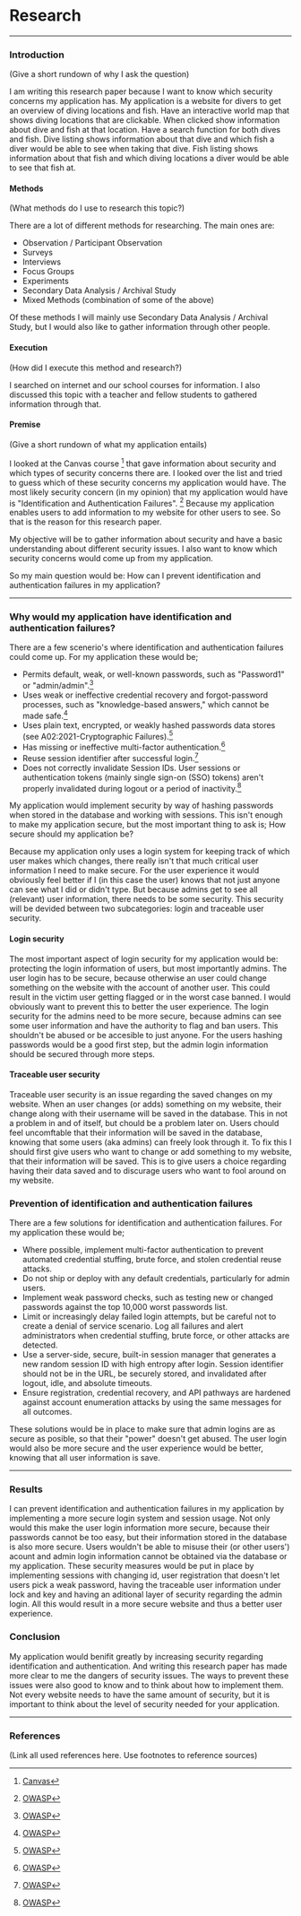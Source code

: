 # Research
------------------------------------------------------------------------------------------------------------------------------------------------------------------
### Introduction
(Give a short rundown of why I ask the question)

I am writing this research paper because I want to know which security concerns my application has.
My application is a website for divers to get an overview of diving locations and fish. Have an interactive world map that shows diving locations that are clickable. When clicked show information about dive and fish at that location. Have a search function for both dives and fish. Dive listing shows information about that dive and which fish a diver would be able to see when taking that dive. Fish listing shows information about that fish and which diving locations a diver would be able to see that fish at.

#### Methods
(What methods do I use to research this topic?)

There are a lot of different methods for researching. 
The main ones are: 
* Observation / Participant Observation
* Surveys
* Interviews
* Focus Groups
* Experiments
* Secondary Data Analysis / Archival Study
* Mixed Methods (combination of some of the above)

Of these methods I will mainly use Secondary Data Analysis / Archival Study, but I would also like to gather information through other people.

#### Execution
(How did I execute this method and research?)

I searched on internet and our school courses for information. 
I also discussed this topic with a teacher and fellow students to gathered information through that. 

#### Premise
(Give a short rundown of what my application entails)

I looked at the Canvas course [^1] that gave information about security and which types of security concerns there are. I looked over the list and tried to guess which of these security concerns my application would have. The most likely security concern (in my opinion) that my application would have is "Identification and Authentication Failures". [^2] Because my application enables users to add information to my website for other users to see.
So that is the reason for this research paper.

My objective will be to gather information about security and have a basic understanding about different security issues. I also want to know which security concerns would come up from my application. 

So my main question would be: How can I prevent identification and authentication failures in my application?

------------------------------------------------------------------------------------------------------------------------------------------------------------------
### Why would my application have identification and authentication failures?
There are a few scenerio's where identification and authentication failures could come up. 
For my application these would be;
* Permits default, weak, or well-known passwords, such as "Password1" or "admin/admin".[^2]
* Uses weak or ineffective credential recovery and forgot-password processes, such as "knowledge-based answers," which cannot be made safe.[^2]
* Uses plain text, encrypted, or weakly hashed passwords data stores (see A02:2021-Cryptographic Failures).[^2]
* Has missing or ineffective multi-factor authentication.[^2]
* Reuse session identifier after successful login.[^2]
* Does not correctly invalidate Session IDs. User sessions or authentication tokens (mainly single sign-on (SSO) tokens) aren't properly invalidated during logout or a period of inactivity.[^2]

My application would implement security by way of hashing passwords when stored in the database and working with sessions.
This isn't enough to make my application secure, but the most important thing to ask is; How secure should my application be?

Because my application only uses a login system for keeping track of which user makes which changes, there really isn't that much critical user information I need to make secure. For the user experience it would obviously feel better if I (in this case the user) knows that not just anyone can see what I did or didn't type. 
But because admins get to see all (relevant) user information, there needs to be some security. This security will be devided between two subcategories: login and traceable user security.

#### Login security
The most important aspect of login security for my application would be: protecting the login information of users, but most importantly admins. The user login has to be secure, because otherwise an user could change something on the website with the account of another user. This could result in the victim user getting flagged or in the worst case banned. I would obviously want to prevent this to better the user experience.
The login security for the admins need to be more secure, because admins can see some user information and have the authority to flag and ban users. This shouldn't be abused or be accesible to just anyone. For the users hashing passwords would be a good first step, but the admin login information should be secured through more steps. 

#### Traceable user security
Traceable user security is an issue regarding the saved changes on my website. When an user changes (or adds) something on my website, their change along with their username will be saved in the database. This in not a problem in and of itself, but chould be a problem later on. Users chould feel uncomftable that their information will be saved in the database, knowing that some users (aka admins) can freely look through it. To fix this I should first give users who want to change or add something to my website, that their information will be saved. This is to give users a choice regarding having their data saved and to discurage users who want to fool around on my website. 

### Prevention of identification and authentication failures
There are a few solutions for identification and authentication failures.
For my application these would be;
* Where possible, implement multi-factor authentication to prevent automated credential stuffing, brute force, and stolen credential reuse attacks.
* Do not ship or deploy with any default credentials, particularly for admin users.
* Implement weak password checks, such as testing new or changed passwords against the top 10,000 worst passwords list.
* Limit or increasingly delay failed login attempts, but be careful not to create a denial of service scenario. Log all failures and alert administrators when credential stuffing, brute force, or other attacks are detected.
* Use a server-side, secure, built-in session manager that generates a new random session ID with high entropy after login. Session identifier should not be in the URL, be securely stored, and invalidated after logout, idle, and absolute timeouts.
* Ensure registration, credential recovery, and API pathways are hardened against account enumeration attacks by using the same messages for all outcomes.

These solutions would be in place to make sure that admin logins are as secure as posible, so that their "power" doesn't get abused. The user login would also be more secure and the user experience would be better, knowing that all user information is save. 

------------------------------------------------------------------------------------------------------------------------------------------------------------------
### Results
I can prevent identification and authentication failures in my application by implementing a more secure login system and session usage. Not only would this make the user login information more secure, because their passwords cannot be too easy, but their information stored in the database is also more secure. Users wouldn't be able to misuse their (or other users') acount and admin login information cannot be obtained via the database or my application. 
These security measures would be put in place by implementing sessions with changing id, user registration that doesn't let users pick a weak password, having the traceable user information under lock and key and having an aditional layer of security regarding the admin login. All this would result in a more secure website and thus a better user experience. 

### Conclusion
My application would benifit greatly by increasing security regarding identification and authentication. And writing this research paper has made more clear to me the dangers of security issues. The ways to prevent these issues were also good to know and to think about how to implement them. Not every website needs to have the same amount of security, but it is important to think about the level of security needed for your application.

------------------------------------------------------------------------------------------------------------------------------------------------------------------
### References
(Link all used references here. Use footnotes to reference sources)

[^1]: [Canvas](https://fhict.instructure.com/courses/12992/pages/secure-web-development?module_item_id=911584)
[^2]: [OWASP](https://owasp.org/Top10/A07_2021-Identification_and_Authentication_Failures/)
